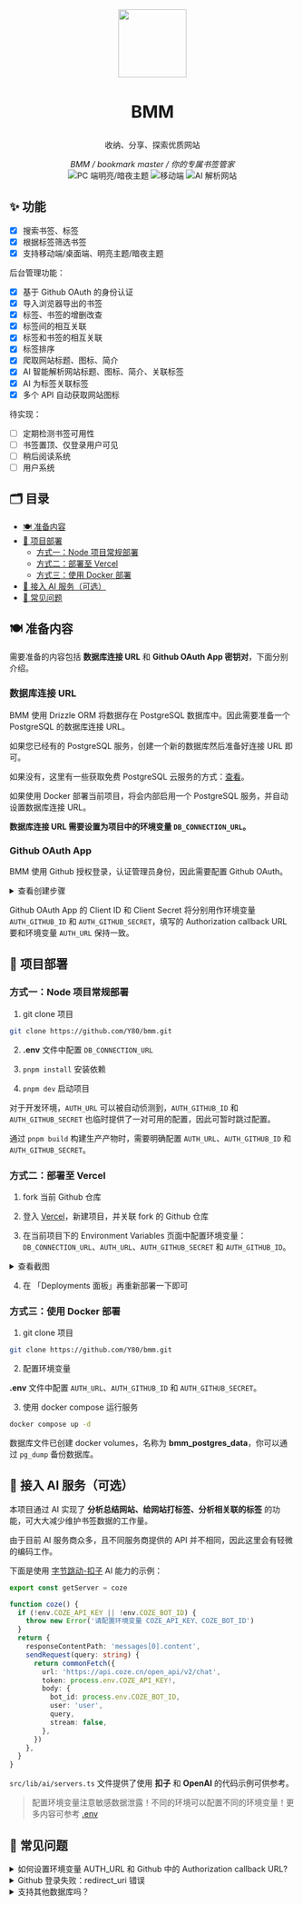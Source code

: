 <div align="center">
  <img width="120" src="./doc/images/logo.svg">
  <br>
  <h3 style="font-size: 30px">BMM</h3>
  <p>收纳、分享、探索优质网站</p>
  <i>BMM / bookmark master / 你的专属书签管家</i>
</div>

<div align="center">

  <img alt="PC 端明亮/暗夜主题" src="./doc/images/screenshot-pc-light-dark.webp">

  <img alt="移动端" src="./doc/images/screenshot-mobile.png">

  <img alt="AI 解析网站" src="./doc/images/screenshot-ai-analyse.gif">

</div>


## ✨ 功能

- [x] 搜索书签、标签
- [x] 根据标签筛选书签
- [x] 支持移动端/桌面端、明亮主题/暗夜主题

后台管理功能：

- [x] 基于 Github OAuth 的身份认证
- [x] 导入浏览器导出的书签
- [x] 标签、书签的增删改查
- [x] 标签间的相互关联
- [x] 标签和书签的相互关联
- [x] 标签排序
- [x] 爬取网站标题、图标、简介
- [x] AI 智能解析网站标题、图标、简介、关联标签
- [x] AI 为标签关联标签
- [x] 多个 API 自动获取网站图标

待实现：

- [ ] 定期检测书签可用性
- [ ] 书签置顶、仅登录用户可见
- [ ] 稍后阅读系统
- [ ] 用户系统

## 🗂️ 目录

- [🍽️ 准备内容](#%EF%B8%8F-准备内容) 
- [🚀 项目部署](#-项目部署)
  - [方式一：Node 项目常规部署](#方式一node-项目常规部署)
  - [方式二：部署至 Vercel](#方式二部署至-vercel)
  - [方式三：使用 Docker 部署](#方式三使用-docker-部署)
- [🤖 接入 AI 服务（可选）](#-接入-ai-服务可选)
- [🤔 常见问题](#-常见问题)

## 🍽️ 准备内容

需要准备的内容包括 **数据库连接 URL** 和 **Github OAuth App 密钥对**，下面分别介绍。

### 数据库连接 URL

BMM 使用 Drizzle ORM 将数据存在 PostgreSQL 数据库中。因此需要准备一个 PostgreSQL 的数据库连接 URL。

如果您已经有的 PostgreSQL 服务，创建一个新的数据库然后准备好连接 URL 即可。

如果没有，这里有一些获取免费 PostgreSQL 云服务的方式：[查看](https://juejin.cn/post/7411047482651951119)。

如果使用 Docker 部署当前项目，将会内部启用一个 PostgreSQL 服务，并自动设置数据库连接 URL。

**数据库连接 URL 需要设置为项目中的环境变量 `DB_CONNECTION_URL`。**

### Github OAuth App

BMM 使用 Github 授权登录，认证管理员身份，因此需要配置 Github OAuth。

<details>
  <summary>
  查看创建步骤
  </summary>

1. 登录您的 Github 账户后，访问 https://github.com/settings/applications/new

2. 依次填写表单内容

<img width="480" src="./doc/images/github-oauth-new.png">

其他内容可随意填写，最重要的是 `Authorization callback URL` 这一项，请保证它和你的项目最终部署的 **线上访问地址** 一致！

3. 创建一个 Client secret

<img width="480" src="./doc/images/github-oauth-new-secret.png">

</details>

Github OAuth App 的 Client ID 和 Client Secret 将分别用作环境变量 `AUTH_GITHUB_ID` 和 `AUTH_GITHUB_SECRET`，填写的 Authorization callback URL 要和环境变量 `AUTH_URL` 保持一致。

## 🚀 项目部署

### 方式一：Node 项目常规部署

1. git clone 项目

```sh
git clone https://github.com/Y80/bmm.git
```

2. **.env** 文件中配置 `DB_CONNECTION_URL`

3. `pnpm install` 安装依赖

4. `pnpm dev` 启动项目

对于开发环境，`AUTH_URL` 可以被自动侦测到，`AUTH_GITHUB_ID` 和 `AUTH_GITHUB_SECRET` 也临时提供了一对可用的配置，因此可暂时跳过配置。

通过 `pnpm build` 构建生产产物时，需要明确配置 `AUTH_URL`、`AUTH_GITHUB_ID` 和 `AUTH_GITHUB_SECRET`。

### 方式二：部署至 Vercel

1. fork 当前 Github 仓库

2. 登入 <a href="https://vercel.com" target="_blank">Vercel</a>，新建项目，并关联 fork 的 Github 仓库

3. 在当前项目下的 Environment Variables 页面中配置环境变量：
`DB_CONNECTION_URL`、`AUTH_URL`、`AUTH_GITHUB_SECRET` 和 `AUTH_GITHUB_ID`。

<details>
  <summary>查看截图</summary>
  
  ![vercel-settings-env](./doc/images/vercel-settings-env.png)

  Vercel 上每个项目都会被自动分配一个域名，如 bmm.vercel.app，如果你最终使用这个域名访问 BMM 服务，那么可以不用配置 `AUTH_URL`，否则必须配置该环境变量。
</details>


4. 在 「Deployments 面板」再重新部署一下即可

### 方式三：使用 Docker 部署

1. git clone 项目

```sh
git clone https://github.com/Y80/bmm.git
```

2. 配置环境变量

**.env** 文件中配置 `AUTH_URL`、`AUTH_GITHUB_ID` 和 `AUTH_GITHUB_SECRET`。

3. 使用 docker compose 运行服务

```sh
docker compose up -d
```

数据库文件已创建 docker volumes，名称为 **bmm_postgres_data**，你可以通过 `pg_dump` 备份数据库。

## 🤖 接入 AI 服务（可选）

本项目通过 AI 实现了 **分析总结网站、给网站打标签、分析相关联的标签** 的功能，可大大减少维护书签数据的工作量。

由于目前 AI 服务商众多，且不同服务商提供的 API 并不相同，因此这里会有轻微的编码工作。

下面是使用 [字节跳动-扣子](https://www.coze.cn/docs/developer_guides/coze_api_overview) AI 能力的示例：

```ts
export const getServer = coze

function coze() {
  if (!env.COZE_API_KEY || !env.COZE_BOT_ID) {
    throw new Error('请配置环境变量 COZE_API_KEY、COZE_BOT_ID')
  }
  return {
    responseContentPath: 'messages[0].content',
    sendRequest(query: string) {
      return commonFetch({
        url: 'https://api.coze.cn/open_api/v2/chat',
        token: process.env.COZE_API_KEY!,
        body: {
          bot_id: process.env.COZE_BOT_ID,
          user: 'user',
          query,
          stream: false,
        },
      })
    },
  }
}
```

`src/lib/ai/servers.ts` 文件提供了使用 **扣子** 和 **OpenAI** 的代码示例可供参考。

> 配置环境变量注意敏感数据泄露！不同的环境可以配置不同的环境变量！更多内容可参考 [.env](./.env)

## 🤔 常见问题

<details>
  <summary>
    如何设置环境变量 AUTH_URL 和 Github 中的 Authorization callback URL?
  </summary>

  首先需要明确， `AUTH_URL` 和 Github OAuth App 中的 Authorization callback URL 是要一致的，用于指定用户在 Github 确认授权后，浏览器需要重定向的服务器地址。

  它们的值如何设定，简单来说，通过什么地址访问 BMM 服务，就把该地址作为它们的值，例如：

  - http://localhost:3000 - 本地开发
  - https://bmm.vercel.app - 部署到 Vercel 的平台上，使用 Vercel 为你分配的域名
  - https://example.com - 用 nginx 代理了本机地址，线上通过域名访问服务
  - http://10.1.2.3:3000 - 线上通过 IP:PORT 直接访问服务
  
</details>


<details>
  <summary>
    Github 登录失败：redirect_uri 错误
  </summary>

如果在 Github 授权之后出现如下错误提示：

![github-redirect-uri-error](./doc/images/github-redirect-uri-err.png)

这表示授权之后 Github 需要跳转的地址和 [Github:OAuth Apps](https://github.com/settings/developers) 中的配置不一致。

**请保证下方配置的 Authorization callback URL 和你访问的域名地址、 `AUTH_URL` 一致。**

![github-oauth-cb-url](./doc/images/github-oauth-cb-url.png)

</details>


<details>
  <summary>
    支持其他数据库吗？
  </summary>

  由于 `drizzle-orm` 除了支持 PostgreSQL，还支持 MySQL 和 SQLite，因此对项目做少许编码改造，即可切换数据库。
</details>

